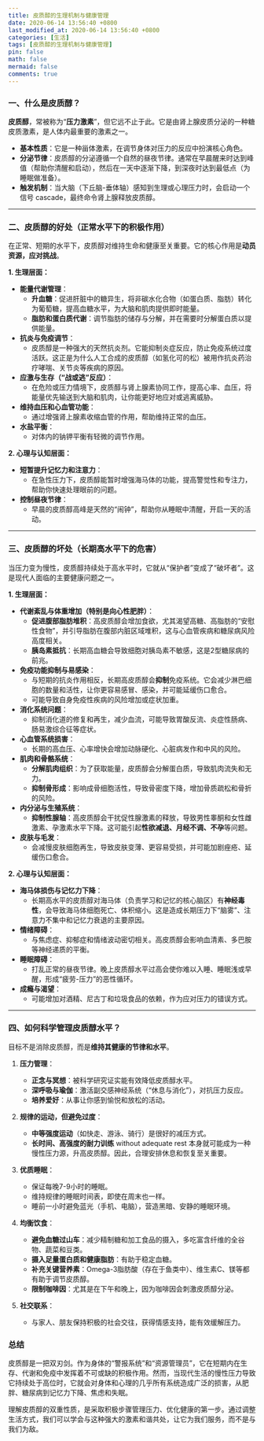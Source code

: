 ```yaml
---
title: 皮质醇的生理机制与健康管理
date: 2020-06-14 13:56:40 +0800
last_modified_at: 2020-06-14 13:56:40 +0800
categories: [生活]
tags: [皮质醇的生理机制与健康管理]
pin: false
math: false
mermaid: false
comments: true
---
```


### 一、什么是皮质醇？

**皮质醇**，常被称为“**压力激素**”，但它远不止于此。它是由肾上腺皮质分泌的一种糖皮质激素，是人体内最重要的激素之一。

*   **基本性质**：它是一种甾体激素，在调节身体对压力的反应中扮演核心角色。
*   **分泌节律**：皮质醇的分泌遵循一个自然的昼夜节律。通常在早晨醒来时达到峰值（帮助你清醒和启动），然后在一天中逐渐下降，到深夜时达到最低点（为睡眠做准备）。
*   **触发机制**：当大脑（下丘脑-垂体轴）感知到生理或心理压力时，会启动一个信号 cascade，最终命令肾上腺释放皮质醇。

---

### 二、皮质醇的好处（正常水平下的积极作用）

在正常、短期的水平下，皮质醇对维持生命和健康至关重要。它的核心作用是**动员资源，应对挑战**。

**1. 生理层面：**
*   **能量代谢管理**：
    *   **升血糖**：促进肝脏中的糖异生，将非碳水化合物（如蛋白质、脂肪）转化为葡萄糖，提高血糖水平，为大脑和肌肉提供即时能量。
    *   **脂肪和蛋白质代谢**：调节脂肪的储存与分解，并在需要时分解蛋白质以提供能量。
*   **抗炎与免疫调节**：
    *   皮质醇是一种强大的天然抗炎剂。它能抑制炎症反应，防止免疫系统过度活跃。这正是为什么人工合成的皮质醇（如氢化可的松）被用作抗炎药治疗哮喘、关节炎等疾病的原因。
*   **应激与生存（“战或逃”反应）**：
    *   在危险或压力情境下，皮质醇与肾上腺素协同工作，提高心率、血压，将能量优先输送到大脑和肌肉，让你能更好地应对或逃离威胁。
*   **维持血压和心血管功能**：
    *   通过增强肾上腺素收缩血管的作用，帮助维持正常的血压。
*   **水盐平衡**：
    *   对体内的钠钾平衡有轻微的调节作用。

**2. 心理与认知层面：**
*   **短暂提升记忆力和注意力**：
    *   在急性压力下，皮质醇能暂时增强海马体的功能，提高警觉性和专注力，帮助你快速处理眼前的问题。
*   **控制昼夜节律**：
    *   早晨的皮质醇高峰是天然的“闹钟”，帮助你从睡眠中清醒，开启一天的活动。

---

### 三、皮质醇的坏处（长期高水平下的危害）

当压力变为慢性，皮质醇持续处于高水平时，它就从“保护者”变成了“破坏者”。这是现代人面临的主要健康问题之一。

**1. 生理层面：**
*   **代谢紊乱与体重增加（特别是向心性肥胖）**：
    *   **促进腹部脂肪堆积**：高皮质醇会增加食欲，尤其渴望高糖、高脂肪的“安慰性食物”，并引导脂肪在腹部内脏区域堆积，这与心血管疾病和糖尿病风险高度相关。
    *   **胰岛素抵抗**：长期高血糖会导致细胞对胰岛素不敏感，这是2型糖尿病的前兆。
*   **免疫功能抑制与易感染**：
    *   与短期的抗炎作用相反，长期高皮质醇会**抑制**免疫系统。它会减少淋巴细胞的数量和活性，让你更容易感冒、感染，并可能延缓伤口愈合。
    *   可能导致自身免疫性疾病的风险增加或症状加重。
*   **消化系统问题**：
    *   抑制消化道的修复和再生，减少血流，可能导致胃酸反流、炎症性肠病、肠易激综合征等症状。
*   **心血管系统损害**：
    *   长期的高血压、心率增快会增加动脉硬化、心脏病发作和中风的风险。
*   **肌肉和骨骼系统**：
    *   **分解肌肉组织**：为了获取能量，皮质醇会分解蛋白质，导致肌肉流失和无力。
    *   **抑制骨形成**：影响成骨细胞活性，导致骨密度下降，增加骨质疏松和骨折的风险。
*   **内分泌与生殖系统**：
    *   **抑制性腺轴**：高皮质醇会干扰促性腺激素的释放，导致男性睾酮和女性雌激素、孕激素水平下降。这可能引起**性欲减退、月经不调、不孕**等问题。
*   **皮肤与毛发**：
    *   会减慢皮肤细胞再生，导致皮肤变薄、更容易受损，并可能加剧痤疮、延缓伤口愈合。

**2. 心理与认知层面：**
*   **海马体损伤与记忆力下降**：
    *   长期高水平的皮质醇对海马体（负责学习和记忆的核心脑区）有**神经毒性**，会导致海马体细胞死亡、体积缩小。这是造成长期压力下“脑雾”、注意力不集中和记忆力衰退的主要原因。
*   **情绪障碍**：
    *   与焦虑症、抑郁症和情绪波动密切相关。高皮质醇会影响血清素、多巴胺等神经递质的平衡。
*   **睡眠障碍**：
    *   打乱正常的昼夜节律。晚上皮质醇水平过高会使你难以入睡、睡眠浅或早醒，形成“疲劳-压力”的恶性循环。
*   **成瘾与渴望**：
    *   可能增加对酒精、尼古丁和垃圾食品的依赖，作为应对压力的错误方式。

---

### 四、如何科学管理皮质醇水平？

目标不是消除皮质醇，而是**维持其健康的节律和水平**。

1.  **压力管理**：
    *   **正念与冥想**：被科学研究证实能有效降低皮质醇水平。
    *   **深呼吸与瑜伽**：激活副交感神经系统（“休息与消化”），对抗压力反应。
    *   **培养爱好**：从事让你感到愉悦和放松的活动。

2.  **规律的运动，但避免过度**：
    *   **中等强度运动**（如快走、游泳、骑行）是很好的减压方式。
    *   **长时间、高强度的耐力训练** without adequate rest 本身就可能成为一种慢性压力源，升高皮质醇。因此，合理安排休息和恢复至关重要。

3.  **优质睡眠**：
    *   保证每晚7-9小时的睡眠。
    *   维持规律的睡眠时间表，即使在周末也一样。
    *   睡前一小时避免蓝光（手机、电脑），营造黑暗、安静的睡眠环境。

4.  **均衡饮食**：
    *   **避免血糖过山车**：减少精制糖和加工食品的摄入，多吃富含纤维的全谷物、蔬菜和豆类。
    *   **摄入足量蛋白质和健康脂肪**：有助于稳定血糖。
    *   **补充关键营养素**：Omega-3脂肪酸（存在于鱼类中）、维生素C、镁等都有助于调节皮质醇。
    *   **限制咖啡因**：尤其是在下午和晚上，因为咖啡因会刺激皮质醇分泌。

5.  **社交联系**：
    *   与家人、朋友保持积极的社会交往，获得情感支持，能有效缓解压力。

### 总结

皮质醇是一把双刃剑。作为身体的“警报系统”和“资源管理员”，它在短期内在生存、代谢和免疫中发挥着不可或缺的积极作用。然而，当现代生活的慢性压力导致它持续处于高位时，它就会对身体和心理的几乎所有系统造成广泛的损害，从肥胖、糖尿病到记忆力下降、焦虑和失眠。

理解皮质醇的双重性质，是采取积极步骤管理压力、优化健康的第一步。通过调整生活方式，我们可以学会与这种强大的激素和谐共处，让它为我们服务，而不是与我们为敌。
